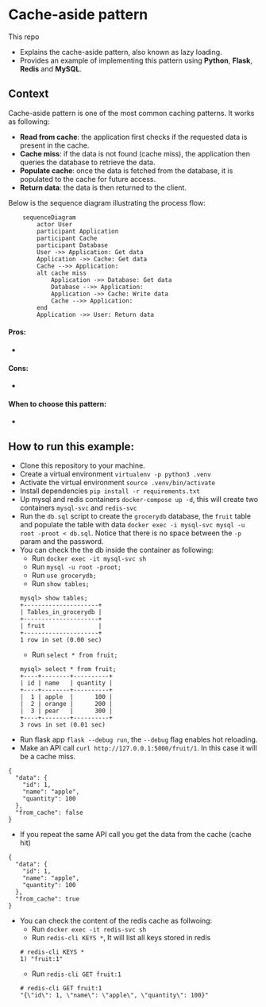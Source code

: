 # Cache-aside pattern
This repo
* Explains the cache-aside pattern, also known as lazy loading.
* Provides an example of implementing this pattern using **Python**, **Flask**, **Redis** and **MySQL**.

## Context

Cache-aside pattern is one of the most common caching patterns. It works as following:

- **Read from cache**: the application first checks if the requested data is present in the cache.
- **Cache miss**: if the data is not found (cache miss), the application then queries the database to retrieve the data.
- **Populate cache**: once the data is fetched from the database, it is populated to the cache for future access.
- **Return data**: the data is then returned to the client.

Below is the sequence diagram illustrating the process flow:

```mermaid
    sequenceDiagram
        actor User
        participant Application
        participant Cache
        participant Database
        User ->> Application: Get data
        Application ->> Cache: Get data
        Cache -->> Application: 
        alt cache miss
            Application ->> Database: Get data
            Database -->> Application: 
            Application ->> Cache: Write data
            Cache -->> Application: 
        end
        Application ->> User: Return data
```

#### Pros:
*

#### Cons:
*

#### When to choose this pattern:
*

## How to run this example:

* Clone this repository to your machine.
* Create a virtual environment `virtualenv -p python3 .venv`
* Activate the virtual environment `source .venv/bin/activate`
* Install dependencies `pip install -r requirements.txt`
* Up mysql and redis containers `docker-compose up -d`, this will create two containers `mysql-svc` and `redis-svc`
* Run the `db.sql` script to create the `grocerydb` database, the `fruit` table  and populate the table with data `docker exec -i mysql-svc mysql -u root -proot < db.sql`. Notice that there is no space between the `-p` param and the password.
* You can check the the db inside the container as following:
    * Run `docker exec -it mysql-svc sh`
    * Run `mysql -u root -proot;`
    * Run `use grocerydb;`
    * Run `show tables;`
    ```
    mysql> show tables;
    +---------------------+
    | Tables_in_grocerydb |
    +---------------------+
    | fruit               |
    +---------------------+
    1 row in set (0.00 sec)
    ```
    * Run `select * from fruit;`
    ```
    mysql> select * from fruit;
    +----+--------+----------+
    | id | name   | quantity |
    +----+--------+----------+
    |  1 | apple  |      100 |
    |  2 | orange |      200 |
    |  3 | pear   |      300 |
    +----+--------+----------+
    3 rows in set (0.01 sec)
    ```
* Run flask app `flask --debug run`, the `--debug` flag enables hot reloading.
* Make an API call `curl http://127.0.0.1:5000/fruit/1`. In this case it will be a cache miss.
```
{
  "data": {
    "id": 1,
    "name": "apple",
    "quantity": 100
  },
  "from_cache": false
}
```
* If you repeat the same API call you get the data from the cache (cache hit)
```
{
  "data": {
    "id": 1,
    "name": "apple",
    "quantity": 100
  },
  "from_cache": true
}
```
* You can check the content of the redis cache as follwoing:
    * Run `docker exec -it redis-svc sh`
    * Run `redis-cli KEYS *`, It will list all keys stored in redis
    ```
    # redis-cli KEYS *
    1) "fruit:1"
    ```
    * Run `redis-cli GET fruit:1`
    ```
    # redis-cli GET fruit:1
    "{\"id\": 1, \"name\": \"apple\", \"quantity\": 100}"
    ```
